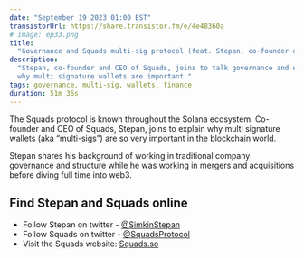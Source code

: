 ```yaml
---
date: "September 19 2023 01:00 EST"
transistorUrl: https://share.transistor.fm/e/4e48360a
# image: ep33.png
title:
  "Governance and Squads multi-sig protocol (feat. Stepan, co-founder of Squads)"
description:
  "Stepan, co-founder and CEO of Squads, joins to talk governance and explain
  why multi signature wallets are important."
tags: governance, multi-sig, wallets, finance
duration: 51m 36s
---
```


The Squads protocol is known throughout the Solana ecosystem. Co-founder and CEO
of Squads, Stepan, joins to explain why multi signature wallets (aka
“multi-sigs”) are so very important in the blockchain world.

Stepan shares his background of working in traditional company governance and
structure while he was working in mergers and acquisitions before diving full
time into web3.

## Find Stepan and Squads online

- Follow Stepan on twitter - [@SimkinStepan](https://twitter.com/SimkinStepan)
- Follow Squads on twitter -
  [@SquadsProtocol](https://twitter.com/SquadsProtocol)
- Visit the Squads website: [Squads.so](https://squads.so/)
